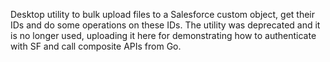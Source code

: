 Desktop utility to bulk upload files to a Salesforce custom object, get their
IDs and do some operations on these IDs. The utility was deprecated and it is no
longer used, uploading it here for demonstrating how to authenticate with SF and
call composite APIs from Go. 

